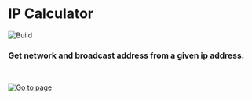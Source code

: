 # IP Calculator

![Build](https://img.shields.io/github/actions/workflow/status/dilanluna/ip-calculator/deploy.yml?branch=main)

### Get network and broadcast address from a given **ip address**.

<br />

[![Go to page](https://user-images.githubusercontent.com/102081703/198845264-ab8bdf3b-7eb0-4140-9e58-a45063c7abb9.png)](https://dilanluna.github.io/ip-calculator)
